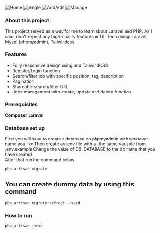 ![Home](https://res.cloudinary.com/dbiliw2ja/image/upload/v1694937719/Home_dfswgb.png)
![Single](https://res.cloudinary.com/dbiliw2ja/image/upload/v1694937784/Single_vnabmb.png)
![Add/edit](https://res.cloudinary.com/dbiliw2ja/image/upload/v1694937718/Add-edit_tvjybt.png)
![Manage](https://res.cloudinary.com/dbiliw2ja/image/upload/v1694937718/Manage_jtmquh.png)

### About this project 
This project served as a way for me to learn about Laravel and PHP.
As I said, don't expect any high-quality features or UI.
Tech using: Laravel, Mysql (phpmyadmin), Tailwindcss

### Features
- Fully responsive design using and TailwindCSS
- Register/Login function
- Search/filter job with specific position, tag, description
- Pagination
- Shareable search/filter URL
- Jobs management with create, update and delete function

### Prerequisites

**Composer**
**Laravel**

### Database set up
First you will have to create a database on phpmyadmin with whatever name you like
Then create an .env file with all the same variable from .env.example
Change the value of DB_DATABASE to the db name that you have created  
After that run the command below 

```shell
php artisan migrate
```

## You can create dummy data by using this command
```shell
php artisan migrate:refresh --seed
```

### How to run
```shell
php artisan serve
```

